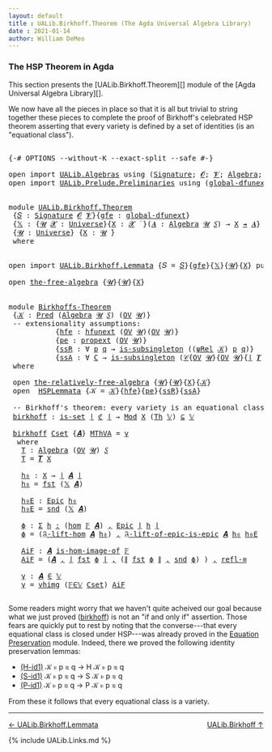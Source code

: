 ```yaml
---
layout: default
title : UALib.Birkhoff.Theorem (The Agda Universal Algebra Library)
date : 2021-01-14
author: William DeMeo
---
```


### <a id="the-hsp-theorem-in-agda">The HSP Theorem in Agda</a>

This section presents the [UALib.Birkhoff.Theorem][] module of the [Agda Universal Algebra Library][].

We now have all the pieces in place so that it is all but trivial to string together these pieces to complete the proof of Birkhoff's celebrated HSP theorem asserting that every variety is defined by a set of identities (is an "equational class").

<pre class="Agda">

<a id="566" class="Symbol">{-#</a> <a id="570" class="Keyword">OPTIONS</a> <a id="578" class="Pragma">--without-K</a> <a id="590" class="Pragma">--exact-split</a> <a id="604" class="Pragma">--safe</a> <a id="611" class="Symbol">#-}</a>

<a id="616" class="Keyword">open</a> <a id="621" class="Keyword">import</a> <a id="628" href="UALib.Algebras.html" class="Module">UALib.Algebras</a> <a id="643" class="Keyword">using</a> <a id="649" class="Symbol">(</a><a id="650" href="UALib.Algebras.Signatures.html#1452" class="Function">Signature</a><a id="659" class="Symbol">;</a> <a id="661" href="universes.html#613" class="Generalizable">𝓞</a><a id="662" class="Symbol">;</a> <a id="664" href="universes.html#617" class="Generalizable">𝓥</a><a id="665" class="Symbol">;</a> <a id="667" href="UALib.Algebras.Algebras.html#811" class="Function">Algebra</a><a id="674" class="Symbol">;</a> <a id="676" href="UALib.Algebras.Algebras.html#3925" class="Function Operator">_↠_</a><a id="679" class="Symbol">)</a>
<a id="681" class="Keyword">open</a> <a id="686" class="Keyword">import</a> <a id="693" href="UALib.Prelude.Preliminaries.html" class="Module">UALib.Prelude.Preliminaries</a> <a id="721" class="Keyword">using</a> <a id="727" class="Symbol">(</a><a id="728" href="MGS-Subsingleton-Theorems.html#3468" class="Function">global-dfunext</a><a id="742" class="Symbol">;</a> <a id="744" href="universes.html#551" class="Postulate">Universe</a><a id="752" class="Symbol">;</a> <a id="754" href="universes.html#758" class="Function Operator">_̇</a><a id="756" class="Symbol">)</a>


<a id="760" class="Keyword">module</a> <a id="767" href="UALib.Birkhoff.Theorem.html" class="Module">UALib.Birkhoff.Theorem</a>
 <a id="791" class="Symbol">{</a><a id="792" href="UALib.Birkhoff.Theorem.html#792" class="Bound">𝑆</a> <a id="794" class="Symbol">:</a> <a id="796" href="UALib.Algebras.Signatures.html#1452" class="Function">Signature</a> <a id="806" href="universes.html#613" class="Generalizable">𝓞</a> <a id="808" href="universes.html#617" class="Generalizable">𝓥</a><a id="809" class="Symbol">}{</a><a id="811" href="UALib.Birkhoff.Theorem.html#811" class="Bound">gfe</a> <a id="815" class="Symbol">:</a> <a id="817" href="MGS-Subsingleton-Theorems.html#3468" class="Function">global-dfunext</a><a id="831" class="Symbol">}</a>
 <a id="834" class="Symbol">{</a><a id="835" href="UALib.Birkhoff.Theorem.html#835" class="Bound">𝕏</a> <a id="837" class="Symbol">:</a> <a id="839" class="Symbol">{</a><a id="840" href="UALib.Birkhoff.Theorem.html#840" class="Bound">𝓤</a> <a id="842" href="UALib.Birkhoff.Theorem.html#842" class="Bound">𝓧</a> <a id="844" class="Symbol">:</a> <a id="846" href="universes.html#551" class="Postulate">Universe</a><a id="854" class="Symbol">}{</a><a id="856" href="UALib.Birkhoff.Theorem.html#856" class="Bound">X</a> <a id="858" class="Symbol">:</a> <a id="860" href="UALib.Birkhoff.Theorem.html#842" class="Bound">𝓧</a> <a id="862" href="universes.html#758" class="Function Operator">̇</a> <a id="864" class="Symbol">}(</a><a id="866" href="UALib.Birkhoff.Theorem.html#866" class="Bound">𝑨</a> <a id="868" class="Symbol">:</a> <a id="870" href="UALib.Algebras.Algebras.html#811" class="Function">Algebra</a> <a id="878" href="UALib.Birkhoff.Theorem.html#840" class="Bound">𝓤</a> <a id="880" href="UALib.Birkhoff.Theorem.html#792" class="Bound">𝑆</a><a id="881" class="Symbol">)</a> <a id="883" class="Symbol">→</a> <a id="885" href="UALib.Birkhoff.Theorem.html#856" class="Bound">X</a> <a id="887" href="UALib.Algebras.Algebras.html#3925" class="Function Operator">↠</a> <a id="889" href="UALib.Birkhoff.Theorem.html#866" class="Bound">𝑨</a><a id="890" class="Symbol">}</a>
 <a id="893" class="Symbol">{</a><a id="894" href="UALib.Birkhoff.Theorem.html#894" class="Bound">𝓤</a> <a id="896" class="Symbol">:</a> <a id="898" href="universes.html#551" class="Postulate">Universe</a><a id="906" class="Symbol">}</a> <a id="908" class="Symbol">{</a><a id="909" href="UALib.Birkhoff.Theorem.html#909" class="Bound">X</a> <a id="911" class="Symbol">:</a> <a id="913" href="UALib.Birkhoff.Theorem.html#894" class="Bound">𝓤</a> <a id="915" href="universes.html#758" class="Function Operator">̇</a><a id="916" class="Symbol">}</a>
 <a id="919" class="Keyword">where</a>


<a id="927" class="Keyword">open</a> <a id="932" class="Keyword">import</a> <a id="939" href="UALib.Birkhoff.Lemmata.html" class="Module">UALib.Birkhoff.Lemmata</a> <a id="962" class="Symbol">{</a><a id="963" class="Argument">𝑆</a> <a id="965" class="Symbol">=</a> <a id="967" href="UALib.Birkhoff.Theorem.html#792" class="Bound">𝑆</a><a id="968" class="Symbol">}{</a><a id="970" href="UALib.Birkhoff.Theorem.html#811" class="Bound">gfe</a><a id="973" class="Symbol">}{</a><a id="975" href="UALib.Birkhoff.Theorem.html#835" class="Bound">𝕏</a><a id="976" class="Symbol">}{</a><a id="978" href="UALib.Birkhoff.Theorem.html#894" class="Bound">𝓤</a><a id="979" class="Symbol">}{</a><a id="981" href="UALib.Birkhoff.Theorem.html#909" class="Bound">X</a><a id="982" class="Symbol">}</a> <a id="984" class="Keyword">public</a>

<a id="992" class="Keyword">open</a> <a id="997" href="UALib.Birkhoff.FreeAlgebra.html#2675" class="Module">the-free-algebra</a> <a id="1014" class="Symbol">{</a><a id="1015" href="UALib.Birkhoff.Theorem.html#894" class="Bound">𝓤</a><a id="1016" class="Symbol">}{</a><a id="1018" href="UALib.Birkhoff.Theorem.html#894" class="Bound">𝓤</a><a id="1019" class="Symbol">}{</a><a id="1021" href="UALib.Birkhoff.Theorem.html#909" class="Bound">X</a><a id="1022" class="Symbol">}</a>


<a id="1026" class="Keyword">module</a> <a id="Birkhoffs-Theorem"></a><a id="1033" href="UALib.Birkhoff.Theorem.html#1033" class="Module">Birkhoffs-Theorem</a>
 <a id="1052" class="Symbol">{</a><a id="1053" href="UALib.Birkhoff.Theorem.html#1053" class="Bound">𝒦</a> <a id="1055" class="Symbol">:</a> <a id="1057" href="UALib.Relations.Unary.html#1066" class="Function">Pred</a> <a id="1062" class="Symbol">(</a><a id="1063" href="UALib.Algebras.Algebras.html#811" class="Function">Algebra</a> <a id="1071" href="UALib.Birkhoff.Theorem.html#894" class="Bound">𝓤</a> <a id="1073" href="UALib.Birkhoff.Theorem.html#792" class="Bound">𝑆</a><a id="1074" class="Symbol">)</a> <a id="1076" class="Symbol">(</a><a id="1077" href="UALib.Subalgebras.Subalgebras.html#2273" class="Function">OV</a> <a id="1080" href="UALib.Birkhoff.Theorem.html#894" class="Bound">𝓤</a><a id="1081" class="Symbol">)}</a>
 <a id="1085" class="Comment">-- extensionality assumptions:</a>
           <a id="1127" class="Symbol">{</a><a id="1128" href="UALib.Birkhoff.Theorem.html#1128" class="Bound">hfe</a> <a id="1132" class="Symbol">:</a> <a id="1134" href="MGS-FunExt-from-Univalence.html#2235" class="Function">hfunext</a> <a id="1142" class="Symbol">(</a><a id="1143" href="UALib.Subalgebras.Subalgebras.html#2273" class="Function">OV</a> <a id="1146" href="UALib.Birkhoff.Theorem.html#894" class="Bound">𝓤</a><a id="1147" class="Symbol">)(</a><a id="1149" href="UALib.Subalgebras.Subalgebras.html#2273" class="Function">OV</a> <a id="1152" href="UALib.Birkhoff.Theorem.html#894" class="Bound">𝓤</a><a id="1153" class="Symbol">)}</a>
           <a id="1167" class="Symbol">{</a><a id="1168" href="UALib.Birkhoff.Theorem.html#1168" class="Bound">pe</a> <a id="1171" class="Symbol">:</a> <a id="1173" href="MGS-Powerset.html#382" class="Function">propext</a> <a id="1181" class="Symbol">(</a><a id="1182" href="UALib.Subalgebras.Subalgebras.html#2273" class="Function">OV</a> <a id="1185" href="UALib.Birkhoff.Theorem.html#894" class="Bound">𝓤</a><a id="1186" class="Symbol">)}</a>
           <a id="1200" class="Symbol">{</a><a id="1201" href="UALib.Birkhoff.Theorem.html#1201" class="Bound">ssR</a> <a id="1205" class="Symbol">:</a> <a id="1207" class="Symbol">∀</a> <a id="1209" href="UALib.Birkhoff.Theorem.html#1209" class="Bound">p</a> <a id="1211" href="UALib.Birkhoff.Theorem.html#1211" class="Bound">q</a> <a id="1213" class="Symbol">→</a> <a id="1215" href="MGS-Basic-UF.html#743" class="Function">is-subsingleton</a> <a id="1231" class="Symbol">((</a><a id="1233" href="UALib.Birkhoff.FreeAlgebra.html#4763" class="Function">ψRel</a> <a id="1238" href="UALib.Birkhoff.Theorem.html#1053" class="Bound">𝒦</a><a id="1239" class="Symbol">)</a> <a id="1241" href="UALib.Birkhoff.Theorem.html#1209" class="Bound">p</a> <a id="1243" href="UALib.Birkhoff.Theorem.html#1211" class="Bound">q</a><a id="1244" class="Symbol">)}</a>
           <a id="1258" class="Symbol">{</a><a id="1259" href="UALib.Birkhoff.Theorem.html#1259" class="Bound">ssA</a> <a id="1263" class="Symbol">:</a> <a id="1265" class="Symbol">∀</a> <a id="1267" href="UALib.Birkhoff.Theorem.html#1267" class="Bound">C</a> <a id="1269" class="Symbol">→</a> <a id="1271" href="MGS-Basic-UF.html#743" class="Function">is-subsingleton</a> <a id="1287" class="Symbol">(</a><a id="1288" href="UALib.Relations.Quotients.html#1101" class="Function">𝒞</a><a id="1289" class="Symbol">{</a><a id="1290" href="UALib.Subalgebras.Subalgebras.html#2273" class="Function">OV</a> <a id="1293" href="UALib.Birkhoff.Theorem.html#894" class="Bound">𝓤</a><a id="1294" class="Symbol">}{</a><a id="1296" href="UALib.Subalgebras.Subalgebras.html#2273" class="Function">OV</a> <a id="1299" href="UALib.Birkhoff.Theorem.html#894" class="Bound">𝓤</a><a id="1300" class="Symbol">}{</a><a id="1302" href="UALib.Prelude.Preliminaries.html#10371" class="Function Operator">∣</a> <a id="1304" href="UALib.Terms.Free.html#1035" class="Function">𝑻</a> <a id="1306" href="UALib.Birkhoff.Theorem.html#909" class="Bound">X</a> <a id="1308" href="UALib.Prelude.Preliminaries.html#10371" class="Function Operator">∣</a><a id="1309" class="Symbol">}{</a><a id="1311" href="UALib.Birkhoff.FreeAlgebra.html#4763" class="Function">ψRel</a> <a id="1316" href="UALib.Birkhoff.Theorem.html#1053" class="Bound">𝒦</a><a id="1317" class="Symbol">}</a> <a id="1319" href="UALib.Birkhoff.Theorem.html#1267" class="Bound">C</a><a id="1320" class="Symbol">)}</a>
 <a id="1324" class="Keyword">where</a>

 <a id="1332" class="Keyword">open</a> <a id="1337" href="UALib.Birkhoff.FreeAlgebra.html#6681" class="Module">the-relatively-free-algebra</a> <a id="1365" class="Symbol">{</a><a id="1366" href="UALib.Birkhoff.Theorem.html#894" class="Bound">𝓤</a><a id="1367" class="Symbol">}{</a><a id="1369" href="UALib.Birkhoff.Theorem.html#894" class="Bound">𝓤</a><a id="1370" class="Symbol">}{</a><a id="1372" href="UALib.Birkhoff.Theorem.html#909" class="Bound">X</a><a id="1373" class="Symbol">}{</a><a id="1375" href="UALib.Birkhoff.Theorem.html#1053" class="Bound">𝒦</a><a id="1376" class="Symbol">}</a>
 <a id="1379" class="Keyword">open</a>  <a id="1385" href="UALib.Birkhoff.Lemmata.html#1132" class="Module">HSPLemmata</a> <a id="1396" class="Symbol">{</a><a id="1397" class="Argument">𝒦</a> <a id="1399" class="Symbol">=</a> <a id="1401" href="UALib.Birkhoff.Theorem.html#1053" class="Bound">𝒦</a><a id="1402" class="Symbol">}{</a><a id="1404" href="UALib.Birkhoff.Theorem.html#1128" class="Bound">hfe</a><a id="1407" class="Symbol">}{</a><a id="1409" href="UALib.Birkhoff.Theorem.html#1168" class="Bound">pe</a><a id="1411" class="Symbol">}{</a><a id="1413" href="UALib.Birkhoff.Theorem.html#1201" class="Bound">ssR</a><a id="1416" class="Symbol">}{</a><a id="1418" href="UALib.Birkhoff.Theorem.html#1259" class="Bound">ssA</a><a id="1421" class="Symbol">}</a>

 <a id="1425" class="Comment">-- Birkhoff&#39;s theorem: every variety is an equational class.</a>
 <a id="Birkhoffs-Theorem.birkhoff"></a><a id="1487" href="UALib.Birkhoff.Theorem.html#1487" class="Function">birkhoff</a> <a id="1496" class="Symbol">:</a> <a id="1498" href="MGS-Basic-UF.html#1929" class="Function">is-set</a> <a id="1505" href="UALib.Prelude.Preliminaries.html#10371" class="Function Operator">∣</a> <a id="1507" href="UALib.Birkhoff.Lemmata.html#6141" class="Function">ℭ</a> <a id="1509" href="UALib.Prelude.Preliminaries.html#10371" class="Function Operator">∣</a> <a id="1511" class="Symbol">→</a> <a id="1513" href="UALib.Varieties.ModelTheory.html#3734" class="Function">Mod</a> <a id="1517" href="UALib.Birkhoff.Theorem.html#909" class="Bound">X</a> <a id="1519" class="Symbol">(</a><a id="1520" href="UALib.Varieties.ModelTheory.html#3055" class="Function">Th</a> <a id="1523" href="UALib.Birkhoff.Lemmata.html#5897" class="Function">𝕍</a><a id="1524" class="Symbol">)</a> <a id="1526" href="UALib.Relations.Unary.html#2949" class="Function Operator">⊆</a> <a id="1528" href="UALib.Birkhoff.Lemmata.html#5897" class="Function">𝕍</a>

 <a id="1532" href="UALib.Birkhoff.Theorem.html#1487" class="Function">birkhoff</a> <a id="1541" href="UALib.Birkhoff.Theorem.html#1541" class="Bound">Cset</a> <a id="1546" class="Symbol">{</a><a id="1547" href="UALib.Birkhoff.Theorem.html#1547" class="Bound">𝑨</a><a id="1548" class="Symbol">}</a> <a id="1550" href="UALib.Birkhoff.Theorem.html#1550" class="Bound">MThVA</a> <a id="1556" class="Symbol">=</a> <a id="1558" href="UALib.Birkhoff.Theorem.html#1864" class="Function">γ</a>
  <a id="1562" class="Keyword">where</a>
   <a id="1571" href="UALib.Birkhoff.Theorem.html#1571" class="Function">T</a> <a id="1573" class="Symbol">:</a> <a id="1575" href="UALib.Algebras.Algebras.html#811" class="Function">Algebra</a> <a id="1583" class="Symbol">(</a><a id="1584" href="UALib.Subalgebras.Subalgebras.html#2273" class="Function">OV</a> <a id="1587" href="UALib.Birkhoff.Theorem.html#894" class="Bound">𝓤</a><a id="1588" class="Symbol">)</a> <a id="1590" href="UALib.Birkhoff.Theorem.html#792" class="Bound">𝑆</a>
   <a id="1595" href="UALib.Birkhoff.Theorem.html#1571" class="Function">T</a> <a id="1597" class="Symbol">=</a> <a id="1599" href="UALib.Terms.Free.html#1035" class="Function">𝑻</a> <a id="1601" href="UALib.Birkhoff.Theorem.html#909" class="Bound">X</a>

   <a id="1607" href="UALib.Birkhoff.Theorem.html#1607" class="Function">h₀</a> <a id="1610" class="Symbol">:</a> <a id="1612" href="UALib.Birkhoff.Theorem.html#909" class="Bound">X</a> <a id="1614" class="Symbol">→</a> <a id="1616" href="UALib.Prelude.Preliminaries.html#10371" class="Function Operator">∣</a> <a id="1618" href="UALib.Birkhoff.Theorem.html#1547" class="Bound">𝑨</a> <a id="1620" href="UALib.Prelude.Preliminaries.html#10371" class="Function Operator">∣</a>
   <a id="1625" href="UALib.Birkhoff.Theorem.html#1607" class="Function">h₀</a> <a id="1628" class="Symbol">=</a> <a id="1630" href="UALib.Prelude.Preliminaries.html#10375" class="Function">fst</a> <a id="1634" class="Symbol">(</a><a id="1635" href="UALib.Birkhoff.Theorem.html#835" class="Bound">𝕏</a> <a id="1637" href="UALib.Birkhoff.Theorem.html#1547" class="Bound">𝑨</a><a id="1638" class="Symbol">)</a>

   <a id="1644" href="UALib.Birkhoff.Theorem.html#1644" class="Function">h₀E</a> <a id="1648" class="Symbol">:</a> <a id="1650" href="UALib.Prelude.Inverses.html#2377" class="Function">Epic</a> <a id="1655" href="UALib.Birkhoff.Theorem.html#1607" class="Function">h₀</a>
   <a id="1661" href="UALib.Birkhoff.Theorem.html#1644" class="Function">h₀E</a> <a id="1665" class="Symbol">=</a> <a id="1667" href="UALib.Prelude.Preliminaries.html#10456" class="Function">snd</a> <a id="1671" class="Symbol">(</a><a id="1672" href="UALib.Birkhoff.Theorem.html#835" class="Bound">𝕏</a> <a id="1674" href="UALib.Birkhoff.Theorem.html#1547" class="Bound">𝑨</a><a id="1675" class="Symbol">)</a>

   <a id="1681" href="UALib.Birkhoff.Theorem.html#1681" class="Function">ϕ</a> <a id="1683" class="Symbol">:</a> <a id="1685" href="MGS-MLTT.html#3074" class="Function">Σ</a> <a id="1687" href="UALib.Birkhoff.Theorem.html#1687" class="Bound">h</a> <a id="1689" href="MGS-MLTT.html#3074" class="Function">꞉</a> <a id="1691" class="Symbol">(</a><a id="1692" href="UALib.Homomorphisms.Basic.html#2265" class="Function">hom</a> <a id="1696" href="UALib.Birkhoff.Lemmata.html#5848" class="Function">𝔽</a> <a id="1698" href="UALib.Birkhoff.Theorem.html#1547" class="Bound">𝑨</a><a id="1699" class="Symbol">)</a> <a id="1701" href="MGS-MLTT.html#3074" class="Function">,</a> <a id="1703" href="UALib.Prelude.Inverses.html#2377" class="Function">Epic</a> <a id="1708" href="UALib.Prelude.Preliminaries.html#10371" class="Function Operator">∣</a> <a id="1710" href="UALib.Birkhoff.Theorem.html#1687" class="Bound">h</a> <a id="1712" href="UALib.Prelude.Preliminaries.html#10371" class="Function Operator">∣</a>
   <a id="1717" href="UALib.Birkhoff.Theorem.html#1681" class="Function">ϕ</a> <a id="1719" class="Symbol">=</a> <a id="1721" class="Symbol">(</a><a id="1722" href="UALib.Birkhoff.FreeAlgebra.html#7589" class="Function">𝔉-lift-hom</a> <a id="1733" href="UALib.Birkhoff.Theorem.html#1547" class="Bound">𝑨</a> <a id="1735" href="UALib.Birkhoff.Theorem.html#1607" class="Function">h₀</a><a id="1737" class="Symbol">)</a> <a id="1739" href="UALib.Prelude.Preliminaries.html#5763" class="InductiveConstructor Operator">,</a> <a id="1741" href="UALib.Birkhoff.FreeAlgebra.html#8136" class="Function">𝔉-lift-of-epic-is-epic</a> <a id="1764" href="UALib.Birkhoff.Theorem.html#1547" class="Bound">𝑨</a> <a id="1766" href="UALib.Birkhoff.Theorem.html#1607" class="Function">h₀</a> <a id="1769" href="UALib.Birkhoff.Theorem.html#1644" class="Function">h₀E</a>

   <a id="1777" href="UALib.Birkhoff.Theorem.html#1777" class="Function">AiF</a> <a id="1781" class="Symbol">:</a> <a id="1783" href="UALib.Birkhoff.Theorem.html#1547" class="Bound">𝑨</a> <a id="1785" href="UALib.Homomorphisms.HomomorphicImages.html#1368" class="Function Operator">is-hom-image-of</a> <a id="1801" href="UALib.Birkhoff.Lemmata.html#5848" class="Function">𝔽</a>
   <a id="1806" href="UALib.Birkhoff.Theorem.html#1777" class="Function">AiF</a> <a id="1810" class="Symbol">=</a> <a id="1812" class="Symbol">(</a><a id="1813" href="UALib.Birkhoff.Theorem.html#1547" class="Bound">𝑨</a> <a id="1815" href="UALib.Prelude.Preliminaries.html#5763" class="InductiveConstructor Operator">,</a> <a id="1817" href="UALib.Prelude.Preliminaries.html#10371" class="Function Operator">∣</a> <a id="1819" href="UALib.Prelude.Preliminaries.html#10375" class="Function">fst</a> <a id="1823" href="UALib.Birkhoff.Theorem.html#1681" class="Function">ϕ</a> <a id="1825" href="UALib.Prelude.Preliminaries.html#10371" class="Function Operator">∣</a> <a id="1827" href="UALib.Prelude.Preliminaries.html#5763" class="InductiveConstructor Operator">,</a> <a id="1829" class="Symbol">(</a><a id="1830" href="UALib.Prelude.Preliminaries.html#10452" class="Function Operator">∥</a> <a id="1832" href="UALib.Prelude.Preliminaries.html#10375" class="Function">fst</a> <a id="1836" href="UALib.Birkhoff.Theorem.html#1681" class="Function">ϕ</a> <a id="1838" href="UALib.Prelude.Preliminaries.html#10452" class="Function Operator">∥</a> <a id="1840" href="UALib.Prelude.Preliminaries.html#5763" class="InductiveConstructor Operator">,</a> <a id="1842" href="UALib.Prelude.Preliminaries.html#10456" class="Function">snd</a> <a id="1846" href="UALib.Birkhoff.Theorem.html#1681" class="Function">ϕ</a><a id="1847" class="Symbol">)</a> <a id="1849" class="Symbol">)</a> <a id="1851" href="UALib.Prelude.Preliminaries.html#5763" class="InductiveConstructor Operator">,</a> <a id="1853" href="UALib.Homomorphisms.Isomorphisms.html#2289" class="Function">refl-≅</a>

   <a id="1864" href="UALib.Birkhoff.Theorem.html#1864" class="Function">γ</a> <a id="1866" class="Symbol">:</a> <a id="1868" href="UALib.Birkhoff.Theorem.html#1547" class="Bound">𝑨</a> <a id="1870" href="UALib.Relations.Unary.html#2667" class="Function Operator">∈</a> <a id="1872" href="UALib.Birkhoff.Lemmata.html#5897" class="Function">𝕍</a>
   <a id="1877" href="UALib.Birkhoff.Theorem.html#1864" class="Function">γ</a> <a id="1879" class="Symbol">=</a> <a id="1881" href="UALib.Varieties.Varieties.html#6057" class="InductiveConstructor">vhimg</a> <a id="1887" class="Symbol">(</a><a id="1888" href="UALib.Birkhoff.Lemmata.html#10507" class="Function">𝔽∈𝕍</a> <a id="1892" href="UALib.Birkhoff.Theorem.html#1541" class="Bound">Cset</a><a id="1896" class="Symbol">)</a> <a id="1898" href="UALib.Birkhoff.Theorem.html#1777" class="Function">AiF</a>

</pre>

Some readers might worry that we haven't quite acheived our goal because what we just proved (<a href="https://ualib.gitlab.io/UALib.Birkhoff.Theorem.html#1487">birkhoff</a>) is not an "if and only if" assertion. Those fears are quickly put to rest by noting that the converse---that every equational class is closed under HSP---was already proved in the [Equation Preservation](UALib.Varieties.Preservation.html) module. Indeed, there we proved the following identity preservation lemmas:

* [(H-id1)](https://ualib.gitlab.io/UALib.Varieties.Preservation.html#964) 𝒦 ⊧ p ≋ q → H 𝒦 ⊧ p ≋ q
* [(S-id1)](https://ualib.gitlab.io/UALib.Varieties.Preservation.html#2592) 𝒦 ⊧ p ≋ q → S 𝒦 ⊧ p ≋ q
* [(P-id1)](https://ualib.gitlab.io/UALib.Varieties.Preservation.html#4111) 𝒦 ⊧ p ≋ q → P 𝒦 ⊧ p ≋ q

From these it follows that every equational class is a variety.

--------------------------------------------

[← UALib.Birkhoff.Lemmata](UALib.Birkhoff.Lemmata.html)
<span style="float:right;">[UALib.Birkhoff ↑](UALib.Birkhoff.html)</span>

{% include UALib.Links.md %}

